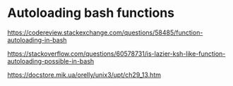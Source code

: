 # Autoloading bash functions

https://codereview.stackexchange.com/questions/58485/function-autoloading-in-bash

https://stackoverflow.com/questions/60578731/is-lazier-ksh-like-function-autoloading-possible-in-bash

https://docstore.mik.ua/orelly/unix3/upt/ch29_13.htm
